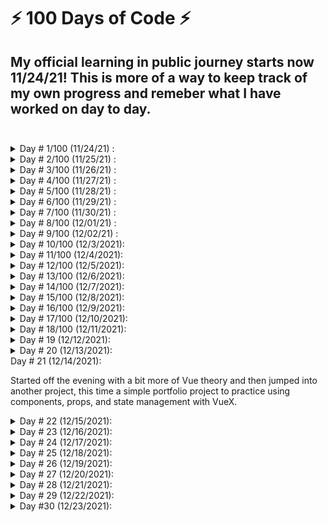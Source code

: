 # ⚡ 100 Days of Code ⚡

## My official learning in public journey starts now 11/24/21! This is more of a way to keep track of my own progress and remeber what I have worked on day to day.<br><br>

<details>
<summary>Day # 1/100 (11/24/21) :</summary>
Thanks to Black Friday, I picked up a TypeScript Udemy course to jump on the TypeScript band waggon. A few things from today's study session:

- Complile your .ts file with `tsc filename.ts`
- Core Types (_Always written in all lowercase_)
  - number (_All numbers, no differentiation between integers or floats_)
  - string (_All text values_)
  - boolean (_Just these two, no "truthy" or falsy" values_)
  - object (_Any JavaScript object, more specific types (type of object) are possible_)
  - Array (_Any JavaScript array, type can be flexible or strict(regarding the element types)_)
  - Tuple (_Added by TypeScript: Fixed-length array_)
  - Enums (_Added by TypeScript: Automatically enumerated global constant identifiers_)
  - Any (_Any kind of value, no specific type assignment_)
- Union Types (_Multiple types separated with a | _)
- Literal Types (_Specific Types, "as-number" or 5.12 _)
- Type Aliases (_Allow you to encode your own custom types_)

  ```javascript
  type ConversionDescriptor = "as-number" | "as-text";
  ```

  you can also do things like:

  ```javascript
  type User = { name: string, age: number };
  const u1: User = { name: "Max", age: 30 }; // this works!
  ```

</details>

<details>

<summary>Day # 2/100 (11/25/21) :</summary>

Happy Thanksgiving everyone!

- `tsc app.ts --watch` (_This will watch for modifications to 'app.ts' and auto compile_)
  <br>

In order for TypeScript to know that you want to watch all .ts files in your entire project you must first run (_only once_):

```sh
tsc --init
```

This will create a `tsconfig.json` file that has all of your necessary TypeScript configuration information inside.  
Once you have done this, you can run  
`tsc --watch`  
without pointing it at a specific file and this will watch all TypeScript files in your project and recompile on change.

To specifically include or exclude a file or files from being compiled in your project, add the following to your tsconfig.json:

```js
...
"exclude": [
  "node_modules" // already excluded by default
],
"include": [
  "fileToInclude.ts",
  "otherFile.ts"
]
```

#### Setting sourceMap to true will give you access to your TypeScript files in the developer console.

</details>

<details>

<summary>Day # 3/100 (11/26/21) :</summary>

### TypeScript / JavaScript

- The "Rest" parameter  
  _allows you to take a varying amount of parameters_

```js
const add = (...numbers: number[]) => {
  return numbers.reduce((curResult, vurValue) => {
    return curResult + curValue;
  }, 0);
};
```

### AWS Developer Assoicate

- IAM (_Identity and Access Management, Global service_)
  - ### Policies
    example below:
  ```json
  {
    "Version": "2021-12-17",
    "Id": "S3-Account-Permissions",
    "Statement": [
      {
        "Sid": "1",
        "Effect": "Allow",
        "Principal": {
          "AWS": [arn:aws:iam::123456789012:root"]
        },
        "Action":[
          "s3:GetObject",
          "s3:PutObject"
        ],
        "Resource":[arn:aws:s3:::mybucket/*"]
      }
    ]
  }
  ```
  - Consists of
    - Version: policy language version, always include "2012-10-17"
    - Id: an identifier for the policy(optional)
    - Statement: one or more individual statements(required)
  - Statements consists of
    - Sid: an identifier for the statement(optional)
    - Effect: whether the statement allows or denies access(Allow,Deny)
    - Principal: account/user/role to which this policy is applied to
    - Action: list of actions this policy allows or denies
    - Resource list of resources to which the actions are applied to
    - Condition: conditions for when this policy is in effect(optional)<br><br>
  - ### MFA(_Multi Factor Authentication_)
    - Password + (device you own) => successful login
  - ### Roles
    - Just like permissions but for Services
  - ### Best Practices
    - Don't use the root account except for AWS account setup
    - One physical user = One AWS user
    - Assign users to groups and assign permissions to those groups
    - Create a strong password policy
    - Use and enforce the use of MFA
    - Create and use Roles for giving permissions to AWS services
    - Use Access Keys for Programmatic Access (CLI/SDK)
    - Audit permissions of your account with the IAM Credentials Report
    - **NEVER** share IAM users & Access Keys

</details>

<details>

<summary>Day # 4/100 (11/27/21) :</summary>

### S.O.L.I.D Design Principles

- Single Responsibility Principle
  - A class should have one and only one reason to change, meaning that a class should have only one job.
- Open/Closed Principle
  - Objects or entities should be open for extension but closed for modification.
    _This means that a class should be extendable without modifying the class itself._
- Liskov Substitution Principle
  - The principle defines that objects of a superclass shall be replaceable with objects of its subclasses without breaking the application. That requires the objects of your subclasses to behave in the same way as the objects of your superclass.
- Interface Segregation Principle
  - A client should never be forced to implement an interface that it doesn’t use, or clients shouldn’t be forced to depend on methods they do not use.
    _the goal of the Interface Segregation Principle is to reduce the side effects and frequency of required changes by splitting the software into multiple, independent parts._
- Dependency Inversion Principle
  - Entities must depend on abstractions, not on concretions. It states that the high-level module must not depend on the low-level module, but they should depend on abstractions.

</details>

<details>

<summary>Day # 5/100 (11/28/21) :</summary>

Today is the first time that I have ever run the command:

```sh
npx create-react-app typescript-flashcards --template typescript
```

Soon after that, I decided to take my own advice and not context switch. Rather than jumping straight into a React project with TypeScript, I decided to just continue along learning all that I can about TypeScript.

**Advanced TypeScript Types**

### Intersection Types

Intersections Types are created with the "&"

```ts
type Admin = {
  name: string;
  privileges: string[];
};

type Employee = {
  name: string;
  startDate;
  Date;
};

type ElevatedEmployee = Admin & Employee;
```

_when 2 union types are used, only the type in common gets used and when an object type is used, the new type is the combination of all properties_

### Type Guards

When you need to type check a union type or other overlapping type, you can can check it with the `typeof` operator or using `in` depending if it is built in type or user created type.

```ts
function move(pet: Fish | Bird) {
  if ("swim" in pet) {
    return pet.swim();
  }
  return pet.fly();
}
```

```ts
function add(num: number | string, num2: number | string) {
  if (typeof num === "string" || typeof num2 === "string") {
    return num.toString() + num2.toString();
  }
  return num + num2;
}
```

### Discriminated Unions

(available with object/interfaces)  
_A common technique for working with unions is to have a single field which uses literal types which you can use to let TypeScript narrow down the possible current type._  
Example:

```ts
interface Bird {
  type: "bird";
  flyingSpeed: number;
}

interface Horse {
  type: "horse";
  runningSpeed: number;
}

type Animal = Bird | Horse;

function moveAnimal(animal: Animal) {
  let speed;
  switch (animal.type) {
    case "bird":
      speed = animal.flyingSpeed;
      break;
    case "horse":
      speed = animal.runningSpeed;
      break;
  }
  console.log("Moving at speed: " + speed);
}

moveAnimal({ type: "bird", flyingSpeed: 10 });
```

### Type Casting

This can be done using "<>" before an element or using "as **\_\_**" after

### Function Overloads

Adding the same function signature above with different parameter types followed by a ";".

### Optional Chaining

Using a ? after an object rather than checking if the object is not null.

```js
console.log(fetchedUserData?.job?.title);
```

### Nullish Coalescing

You can use a "??" to return the right-hand operand when its left-hand operand is null or undefined.

```js
const storedData = userInput ?? "DEFAULT";
//if userInput is null, 'DEFAULT' will be set, if not, userInput will be used.
```

</details>

<details>

<summary>Day # 6/100 (11/29/21) :</summary>

Today we take a look at **Generics**

```ts
//Array Type
const names: Array<string> = ["Travis", "Chris"];

//Promise Type
const promise: Promise<string> = new Promise((resolve, reject) => {
  setTimeout(() => {
    resolve("This is done!");
  }, 2000);
});
```

**Generic Function**

```ts
function merge<T, U>(objA: T, objB: U) {
  return Object.assign(objA, objB);
}

const mergedObj = merge({ name: "Travis" }, { age: 32 });
console.log(mergedObj); // {name: 'Travis', age: 32}
```

This way, when we call this merge function, the type gets passed in and then used below.  
Generic Types/Functions are very powerful.

**Constraints**
Using the "extends" followed by the type after the "T" and "U" in the code snippet above, you can explicitly set the type of the generic.

```ts
function merge<T extends object, U extends object>(objA: T, objB: U) {
  //This will make sure that the items getting passed in have to be an object.
}
```

**The 'keyof' Constraint**

```ts
function extractAndConvert<T extends object, U extends keyof T>(
  obj: T,
  key: U
) {
  return "Value: " + obj[key];
}
extractAndConvert({ name: "Travis" }, "name");
```

TypeScript will make sure that the the second argument is a valid key for the object passed in.

**Decorators**

- Class Decorators
  - A Class Decorator is declared just before a class declaration. The class decorator is applied to the constructor of the class and can be used to observe, modify, or replace a class definition. A class decorator cannot be used in a declaration file, or in any other ambient context (such as on a declare class).The expression for the class decorator will be called as a function at runtime, with the constructor of the decorated class as its only argument.
- Method Decorators
  - A Method Decorator is declared just before a method declaration. The decorator is applied to the Property Descriptor for the method, and can be used to observe, modify, or replace a method definition. A method decorator cannot be used in a declaration file, on an overload, or in any other ambient context (such as in a declare class).
- Accessor Decorators
  - An Accessor Decorator is declared just before an accessor declaration. The accessor decorator is applied to the Property Descriptor for the accessor and can be used to observe, modify, or replace an accessor’s definitions. An accessor decorator cannot be used in a declaration file, or in any other ambient context (such as in a declare class).
- Property Decorators
  - A Property Decorator is declared just before a property declaration. A property decorator cannot be used in a declaration file, or in any other ambient context (such as in a declare class).
- Parameter Decorators
  - A Parameter Decorator is declared just before a parameter declaration. The parameter decorator is applied to the function for a class constructor or method declaration. A parameter decorator cannot be used in a declaration file, an overload, or in any other ambient context (such as in a declare class).

</details>

<details>

<summary>Day # 7/100 (11/30/21) :</summary>

**Drag and Drop in TypeScript**
Started with the basics, setup a form using TS classes and implemented form input validation.

</details>

<details>

<summary>Day # 8/100 (12/01/21) :</summary>
Going through more of a Udemy course today scratching my head because something wasn't working.
Turns out, I didn't run `tsc -w` in my other terminal window. (facepalm)

Spent the rest of the evening working on random interview style alogrithm questions. Fibonacci, FizzBuzz,etc...

</details>

<details>

<summary>Day # 9/100 (12/02/21) :</summary>

I know I'm a big advocate of not "context-hopping" but I have this Vue.js bug that I have to itch. I want to see the similarities between React and Vue.

**What is Vue**  
Vue (pronounced /vjuː/, like view) is a progressive framework for building user interfaces. Unlike other monolithic frameworks, Vue is designed from the ground up to be incrementally adoptable. The core library is focused on the view layer only, and is easy to pick up and integrate with other libraries or existing projects. On the other hand, Vue is also perfectly capable of powering sophisticated Single-Page Applications when used in combination with modern tooling and supporting libraries.

**Let's get started**

```sh
npm install vue
```

**Vue Components are all in 1 file!?**  
One important thing to note is that separation of concerns is not equal to separation of file types. In modern UI development, we have found that instead of dividing the codebase into three huge layers that interweave with one another, it makes much more sense to divide them into loosely-coupled components and compose them. Inside a component, its template, logic and styles are inherently coupled, and collocating them actually makes the component more cohesive and maintainable.

Even if you don’t like the idea of Single-File Components, you can still leverage its hot-reloading and pre-compilation features by separating your JavaScript and CSS into separate files:

```js
<!-- my-component.vue -->
<template>
  <div>This will be pre-compiled</div>
</template>
<script src="./my-component.js"></script>
<style src="./my-component.css"></style>
```

</details>

<details>

<summary>Day # 10/100 (12/3/2021):</summary>

This evening I spent most of my time playing around with Vue.
Learned a bit more about:

- Declarative Rendering `{{message}}`
- Conditionals and Loops `<span v-if="isVisible">Now you see me</span>`
</details>

<details>

<summary>Day # 11/100 (12/4/2021):</summary>

Today I reimplemented my todolist in Vue from scratch.  
I then created a quick Github Profile Display under the todo list using axios to fetch user info from the github API.

</details>

<details>

<summary>Day # 12/100 (12/5/2021):</summary>
Today I decided to bite the bullet and switch over VSCode to use Vim. This should be interesting.

_v-bind_: takes an atribute in which the data will be bound to. _setting the value of an attribute_
_v-on_: takes an argument after the colon which is an event. (_click, mouseEnter, mouseLeave, etc..._)

**Event Modifiers**

- .stop
- .prevent
- .capture
- .self
- .once
- .passive

```html
<!-- the click event's propagation will be stopped -->
<a v-on:click.stop="doThis"></a>

<!-- the submit event will no longer reload the page -->
<form v-on:submit.prevent="onSubmit"></form>

<!-- modifiers can be chained -->
<a v-on:click.stop.prevent="doThat"></a>

<!-- just the modifier -->
<form v-on:submit.prevent></form>

<!-- use capture mode when adding the event listener -->
<!-- i.e. an event targeting an inner element is handled here before being handled by that element -->
<div v-on:click.capture="doThis">...</div>

<!-- only trigger handler if event.target is the element itself -->
<!-- i.e. not from a child element -->
<div v-on:click.self="doThat">...</div>
```

</details>

<details>

<summary>Day # 13/100 (12/6/2021):</summary>

**Today is the day I recreate my flashcards-react-app in Vue**

- Learned the correct way to pass props to a components.
- Installed Cypress for testing and did a ton of reading.
  - Tomorrow I plan on doing a deeper dive on cypress.
  </details>

<details>

<summary>Day # 14/100 (12/7/2021):</summary>

**Methods vs Computed Properties vs Watchers**

**Methods**

- Use with event binding OR data binding.
- Data binding: Method is executed for every "re-render" cycle of the component.
- Use for events or data that really needs to be re-evaluated all of the time.

**Computed Properties**

- Use with data binding.
- Computed properties are only re-evaluated if one of their "used values" changes.
- Use for data that depends on other data.

**Watchers**

- Not used directly in the template.
- Allows you to run any code in reaction to some changed data(e.g. sending an HTTP request etc...)
- Use for any non-data updates you want to make.

- Learned the correct way to pass props to a components.

</details>

<details>

<summary>Day # 15/100 (12/8/2021):</summary>

Today I had this great idea to make a "mini-game" of sorts in Vue.

**GetIntoTech**

- Level up to get hired from the company of your dreams.
  - 2 "health bars"
    - Developer Skills
    - Company Difficulty or possibility to hire or something.
  - 4 buttons
    - Take a Udemy Course
    - Connect to people on LinkedIn
    - Send out an application
    - Grind LeetCode

I was able to get a simple UI fleshed out and some basic functionality setup.

</details>

<details>

<summary>Day # 16/100 (12/9/2021):</summary>

Today I spent most of my time working on the mini-game logic.

- Implemented a stamina meter that decreases continuously.
- Added a sleep function that restores your stamina but puts a freeze on the buttons for 3 seconds.
- Implemented a modal popup if you run out of stamina that resets the game on close.

</details>

<details>

<summary>Day # 17/100 (12/10/2021):</summary>

After listening to a great podcast while sitting in a ton of traffic, I decided to try to put a little more effort towards learning CSS "in-depth." I have never really tried to learn it thoroughly and I'm honestly tired of throwing random properties at an element until it looks close to what I'm looking for. One day I want to know why things are working they way they are and be able to produce pixel perfect layouts given a design.

Therefore, today I have decided to work on a simple FrontEndMentor project and brush up on my CSS skills.

</details>

<details>

<summary>Day # 18/100 (12/11/2021):</summary>
A few random CSS notes.

**Specificity**
Specificity is a weight that is applied to a given CSS declaration, determined by the number of each selector type in the matching selector. When multiple declarations have equal specificity, the last declaration found in the CSS is applied to the element. Specificity only applies when the same element is targeted by multiple declarations. As per CSS rules, directly targeted elements will always take precedence over rules which an element inherits from its ancestor.

**Selector Types**

1. Type selectors (e.g., h1) and pseudo-elements (e.g., ::before).
2. Class selectors (e.g., .example), attributes selectors (e.g., [type="radio"]) and pseudo-classes (e.g., :hover).
3. ID selectors (e.g., #example).

_Universal selector (\*), combinators (+, >, ~, ' ', ||) and negation pseudo-class (:not()) have no effect on specificity. (The selectors declared inside :not() do, however.)_

**Inline styles added to an element (e.g., style="font-weight: bold;") always overwrite any styles in external stylesheets, and thus can be thought of as having the highest specificity.**

**The !important exception ruels of thumb**

- **Always** look for a way to use specificity before even considering !important
- **Only** use !important on page-specific CSS that overrides foreign CSS (from external libraries, like Bootstrap or normalize.css).
- **Never** use !important when you're writing a plugin/mashup.
- **Never** use !important on site-wide CSS.

</details>

<details>

<summary>Day # 19 (12/12/2021):</summary>

- How Vue looks under the hood.
- Todo List
- Rabbit DSA with Chris.
- Brain F\*\*\*\* with python and "global" CONSTANTS (first time I wanted to get back into my JavaScript code)

</details>

<details>

<summary>Day # 20 (12/13/2021):</summary>

- Todo List ✔✔
- How Vue Updates the DOM ✔✔
- Vue Instance Lifecycle
  - createApp()
  - beforeCreate()
  - created()
  - beforeMount()
  - mounted()
  - DATA CHANGED
    - beforeUpdate()
    - updated()
  - INSTANCE UNMOUNTED
    - beforeUnmount()
    - unmounted()

</details>

<summary>Day # 21 (12/14/2021):</summary>

Started off the evening with a bit more of Vue theory and then jumped into another project, this time a simple portfolio project to practice using components, props, and state management with VueX.

</details>

<details>

<summary>Day # 22 (12/15/2021):</summary>

**VueX**

- Commit a Mutation
- Dispatch an action

**Vue Deeper Dive**

- Global vs Local Components
- Scoped Styles
- Slots
  - Named Slots (must name them if more than 1)
  - `<template v-slot:NAMEOFSLOT>`
  - Scoped Slots
  </details>

<details>

<summary>Day # 23 (12/16/2021):</summary>

Took it easy today and spent my entire evening messing around on the simple portfolio vue project I started's CSS.

CSS Pros blow me away. Mad props to people who fully understand what is going on under the hood in CSS.

</details>

<details>

<summary>Day # 24 (12/17/2021):</summary>

- Simple Vue Portfolio
- VueX
- Looked into a bug in a fellow developers code.

</details>

<details>

<summary>Day # 25 (12/18/2021):</summary>

- Purchased domain for future business endevors. ✔
- Start fresh React/Vue project of future business. ✔
- Add all inital components, pages, and packages. ✔

</details>

<details>

<summary>Day # 26 (12/19/2021):</summary>

- Added a cool card component to the shop page.
- Looking to get into user login-registration tomorrow.

</details>

<details>

<summary>Day # 27 (12/20/2021):</summary>

Continue working on AlawaysZenCeramics.com

Went back to a previous react/redux ecommerce store I build with a Udemy course to refresh my knowledge of Firebase Authenticaiton.

Also broke the website in to a few smaller components.

</details>

<details>

<summary>Day # 28 (12/21/2021):</summary>

**AlwaysZenCeramics.com**

- Added Firebase User Auth
- Added a UserContext to be able to access the logged in user info at any time.
- Added a few pictures to the home page.

</details>

<details>

<summary>Day # 29 (12/22/2021):</summary>

Today I worked on a take home assessment given to a fellow div.  
Got the Node.js/Express server running with postgreSQL as the database.  
Simple Client was created with Vue.

</details>

<details>

<summary> Day #30 (12/23/2021):</summary>

- Finish up the take home assessment.
- Added the addCar functionality.

</details>
